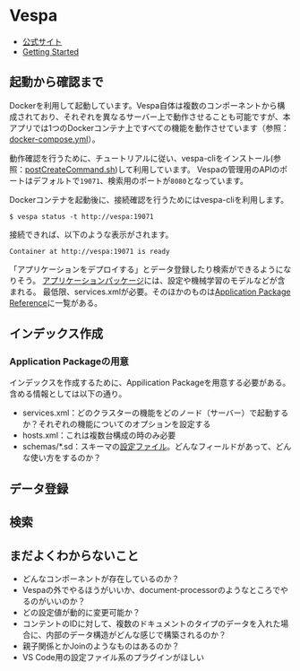 # Vespa

* [公式サイト](https://vespa.ai/)
* [Getting Started](https://docs.vespa.ai/en/getting-started.html)

## 起動から確認まで

Dockerを利用して起動しています。Vespa自体は複数のコンポーネントから構成されており、それぞれを異なるサーバー上で動作させることも可能ですが、本アプリでは1つのDockerコンテナ上ですべての機能を動作させています（参照：[docker-compose.yml](../../docker-compose.yml)）。

動作確認を行うために、チュートリアルに従い、vespa-cliをインストール(参照：[postCreateCommand.sh](../../.devcontainer/postCreateCommand.sh))して利用しています。
Vespaの管理用のAPIのポートはデフォルトで`19071`、検索用のポートが`8080`となっています。

Dockerコンテナを起動後に、接続確認を行うためにはvespa-cliを利用します。

```
$ vespa status -t http://vespa:19071
```

接続できれば、以下のような表示がされます。

```
Container at http://vespa:19071 is ready
```

「アプリケーションをデプロイする」とデータ登録したり検索ができるようになりそう。
[アプリケーションパッケージ](https://docs.vespa.ai/en/application-packages.html)には、設定や機械学習のモデルなどが含まれる。
最低限、services.xmlが必要。そのほかのものは[Application Package Reference](https://docs.vespa.ai/en/reference/application-packages-reference.html)に一覧がある。



## インデックス作成

### Application Packageの用意

インデックスを作成するために、Appilication Packageを用意する必要がある。含める情報としては以下の通り。

* services.xml：どのクラスターの機能をどのノード（サーバー）で起動するか？それぞれの機能についてのオプションを設定する
* hosts.xml：これは複数台構成の時のみ必要
* schemas/*.sd：スキーマの[設定ファイル](https://docs.vespa.ai/en/reference/schema-reference.html)。どんなフィールドがあって、どんな使い方をするのか？


## データ登録



## 検索

## まだよくわからないこと

* どんなコンポーネントが存在しているのか？
* Vespaの外でやるほうがいいか、document-processorのようなところでやるのがいいのか？
* どの設定値が動的に変更可能か？
* コンテントのIDに対して、複数のドキュメントのタイプのデータを入れた場合に、内部のデータ構造がどんな感じで構築されるのか？
* 親子関係とかJoinのようなものはあるのか？
* VS Code用の設定ファイル系のプラグインがほしい

